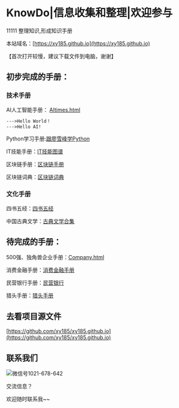 # KnowDo|信息收集和整理|欢迎参与

11111
整理知识,形成知识手册

本站域名：[https://xy185.github.io](https://xy185.github.io)

【首次打开较慢，建议下载文件到电脑，谢谢】


## 初步完成的手册：

### 技术手册



AI人工智能手册：
[AItimes.html](https://xy185.github.io/tech/AI/AItimes20190122.html)

```markdown
--->Hello World！
--->Hello AI!
```

Python学习手册:[跟廖雪峰学Python](https://xy185.github.io/tech/learnpythonwithlxf20181108.html)

IT技能手册：[IT技能图谱](https://xy185.github.io/tech/skills/skillsmap20190101.html)

区块链手册：[区块链手册](https://xy185.github.io/tech/blockchain/blockchainguidebook20181215.html)

区块链词典：[区块链词典](https://xy185.github.io/tech/blockchain/blockchaindictionary20181119.html)


### 文化手册

四书五经：[四书五经](https://xy185.github.io/culture/china/9classicbookofChina20181219.html)

中国古典文学：[古典文学合集](https://xy185.github.io/culture/china/gudianwenxue20181220.html)

## 待完成的手册：


500强、独角兽企业手册：[Company.html](https://xy185.github.io/company/companys20190220.html)

消费金融手册：[消费金融手册](https://xy185.github.io/fi/consumerfinance/consumerfinance20181224.html)

民营银行手册：[民营银行](https://xy185.github.io/fi/bank/pbanks20181227.html)

猎头手册：[猎头手册](https://xy185.github.io/HRM/hunter20181225.html)




## 去看项目源文件

[https://github.com/xy185/xy185.github.io](https://github.com/xy185/xy185.github.io)

## 联系我们

![微信号1021-678-642](https://upload-images.jianshu.io/upload_images/14217605-2b7ffa03c644ba1e.jpg?imageMogr2/auto-orient/strip%7CimageView2/2/w/181/format/webp)

交流信息？

欢迎随时联系我~~



